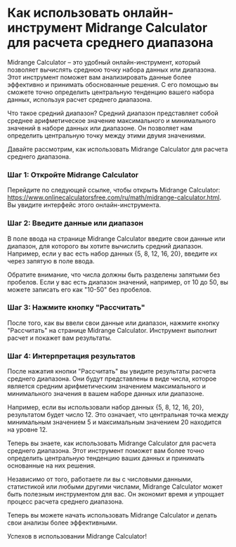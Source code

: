 Как использовать онлайн-инструмент Midrange Calculator для расчета среднего диапазона
=====================================================================================

Midrange Calculator – это удобный онлайн-инструмент, который позволяет вычислять среднюю точку набора данных или диапазона. Этот инструмент поможет вам анализировать данные более эффективно и принимать обоснованные решения. С его помощью вы сможете точно определить центральную тенденцию вашего набора данных, используя расчет среднего диапазона.

Что такое средний диапазон? Средний диапазон представляет собой среднее арифметическое значение максимального и минимального значений в наборе данных или диапазоне. Он позволяет нам определить центральную точку между этими двумя значениями.

Давайте рассмотрим, как использовать Midrange Calculator для расчета среднего диапазона.

### Шаг 1: Откройте Midrange Calculator

Перейдите по следующей ссылке, чтобы открыть Midrange Calculator: <https://www.onlinecalculatorsfree.com/ru/math/midrange-calculator.html>. Вы увидите интерфейс этого онлайн-инструмента.

### Шаг 2: Введите данные или диапазон

В поле ввода на странице Midrange Calculator введите свои данные или диапазон, для которого вы хотите вычислить средний диапазон. Например, если у вас есть набор данных {5, 8, 12, 16, 20}, введите их через запятую в поле ввода.

Обратите внимание, что числа должны быть разделены запятыми без пробелов. Если у вас есть диапазон значений, например, от 10 до 50, вы можете записать его как "10-50" без пробелов.

### Шаг 3: Нажмите кнопку "Рассчитать"

После того, как вы ввели свои данные или диапазон, нажмите кнопку "Рассчитать" на странице Midrange Calculator. Инструмент выполнит расчет и покажет вам результаты.

### Шаг 4: Интерпретация результатов

После нажатия кнопки "Рассчитать" вы увидите результаты расчета среднего диапазона. Они будут представлены в виде числа, которое является средним арифметическим значением максимального и минимального значения в вашем наборе данных или диапазоне.

Например, если вы использовали набор данных {5, 8, 12, 16, 20}, результатом будет число 12. Это означает, что центральная точка между минимальным значением 5 и максимальным значением 20 находится на уровне 12.

Теперь вы знаете, как использовать Midrange Calculator для расчета среднего диапазона. Этот инструмент поможет вам более точно определить центральную тенденцию ваших данных и принимать основанные на них решения.

Независимо от того, работаете ли вы с числовыми данными, статистикой или любыми другими числами, Midrange Calculator может быть полезным инструментом для вас. Он экономит время и упрощает процесс расчета среднего диапазона.

Теперь вы можете начать использовать Midrange Calculator и делать свои анализы более эффективными.

Успехов в использовании Midrange Calculator!